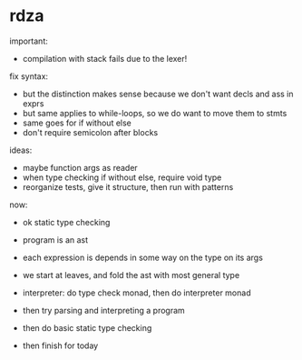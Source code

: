 # rdza

important:
* compilation with stack fails due to the lexer!

fix syntax:
* but the distinction makes sense because we don't want decls and ass in exprs
* but same applies to while-loops, so we do want to move them to stmts
* same goes for if without else
* don't require semicolon after blocks

ideas:
* maybe function args as reader
* when type checking if without else, require void type
* reorganize tests, give it structure, then run with patterns

now:
* ok static type checking
* program is an ast
* each expression is depends in some way on the type on its args
* we start at leaves, and fold the ast with most general type
* interpreter: do type check monad, then do interpreter monad

* then try parsing and interpreting a program
* then do basic static type checking
* then finish for today
